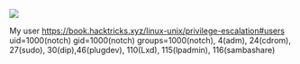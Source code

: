 ![](Maszyny/Linux/Blocky/Pasted%20image%2020210814020439.png)

My user
https://book.hacktricks.xyz/linux-unix/privilege-escalation#users
uid=1000(notch) gid=1000(notch) groups=1000(notch), 4(adm), 24(cdrom), 27(sudo), 30(dip),46(plugdev), 110(Lxd), 115(lpadmin), 116(sambashare)
